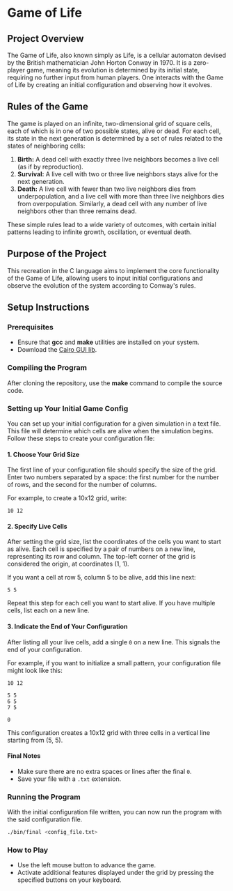 
# Game of Life

## Project Overview

The Game of Life, also known simply as Life, is a cellular automaton devised by the British mathematician John Horton Conway in 1970. It is a zero-player game, meaning its evolution is determined by its initial state, requiring no further input from human players. One interacts with the Game of Life by creating an initial configuration and observing how it evolves.

## Rules of the Game

The game is played on an infinite, two-dimensional grid of square cells, each of which is in one of two possible states, alive or dead. For each cell, its state in the next generation is determined by a set of rules related to the states of neighboring cells:

1. **Birth:** A dead cell with exactly three live neighbors becomes a live cell (as if by reproduction).
2. **Survival:** A live cell with two or three live neighbors stays alive for the next generation.
3. **Death:** A live cell with fewer than two live neighbors dies from underpopulation, and a live cell with more than three live neighbors dies from overpopulation. Similarly, a dead cell with any number of live neighbors other than three remains dead.

These simple rules lead to a wide variety of outcomes, with certain initial patterns leading to infinite growth, oscillation, or eventual death.

## Purpose of the Project

This recreation in the C language aims to implement the core functionality of the Game of Life, allowing users to input initial configurations and observe the evolution of the system according to Conway's rules.

## Setup Instructions

### Prerequisites

- Ensure that **gcc** and **make** utilities are installed on your system.
- Download the [Cairo GUI lib](https://www.cairographics.org/).

### Compiling the Program

After cloning the repository, use the **make** command to compile the source code.

### Setting up Your Initial Game Config

You can set up your initial configuration for a given simulation in a text file. This file will determine which cells are alive when the simulation begins. Follow these steps to create your configuration file:

#### 1. Choose Your Grid Size

The first line of your configuration file should specify the size of the grid. Enter two numbers separated by a space: the first number for the number of rows, and the second for the number of columns.

For example, to create a 10x12 grid, write:
```
10 12
```

#### 2. Specify Live Cells

After setting the grid size, list the coordinates of the cells you want to start as alive. Each cell is specified by a pair of numbers on a new line, representing its row and column. The top-left corner of the grid is considered the origin, at coordinates (1, 1).

If you want a cell at row 5, column 5 to be alive, add this line next:
```
5 5
```

Repeat this step for each cell you want to start alive. If you have multiple cells, list each on a new line.

#### 3. Indicate the End of Your Configuration

After listing all your live cells, add a single `0` on a new line. This signals the end of your configuration.

For example, if you want to initialize a small pattern, your configuration file might look like this:
```
10 12

5 5
6 5
7 5

0
```

This configuration creates a 10x12 grid with three cells in a vertical line starting from (5, 5).

#### Final Notes

- Make sure there are no extra spaces or lines after the final `0`.
- Save your file with a `.txt` extension.

### Running the Program

With the initial configuration file written, you can now run the program with the said configuration file.

```bash
./bin/final <config_file.txt>
```

### How to Play

- Use the left mouse button to advance the game.
- Activate additional features displayed under the grid by pressing the specified buttons on your keyboard.
